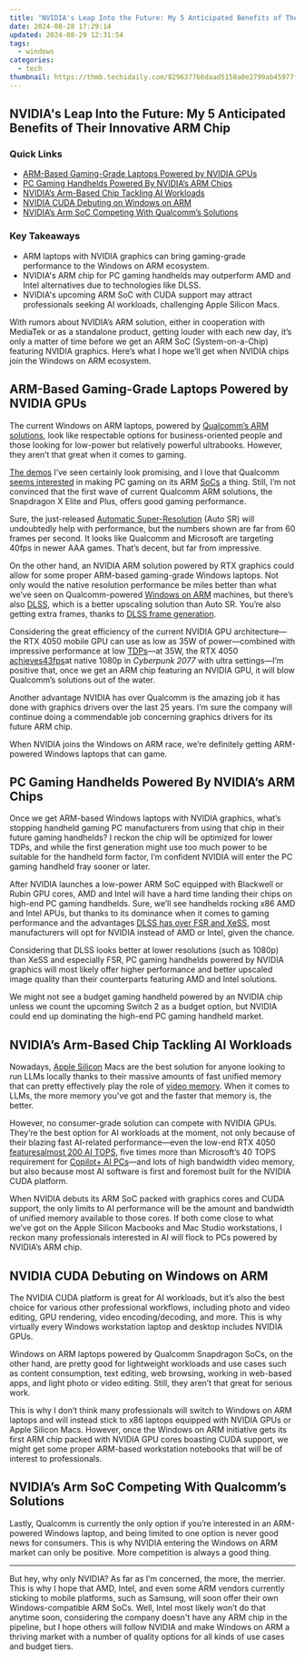 ```yaml
---
title: "NVIDIA's Leap Into the Future: My 5 Anticipated Benefits of Their Innovative ARM Chip"
date: 2024-08-28 17:29:14
updated: 2024-08-29 12:31:54
tags:
  - windows
categories:
  - tech
thumbnail: https://thmb.techidaily.com/829637766daad5158a0e2799ab45977f98c34111cdb4f87264835a3e2bfe371a.jpg
---
```


## NVIDIA's Leap Into the Future: My 5 Anticipated Benefits of Their Innovative ARM Chip

### Quick Links

* [ARM-Based Gaming-Grade Laptops Powered by NVIDIA GPUs](https://buynow-tips.techidaily.com/top-rated-exercise-monitors/)
* [PC Gaming Handhelds Powered By NVIDIA’s ARM Chips](https://extra-skills.techidaily.com/snap-better-pics-with-radial-blur-and-shadow-features-in-photoshop-for-2024/)
* [NVIDIA’s Arm-Based Chip Tackling AI Workloads](https://unlock-android.techidaily.com/in-2024-everything-you-need-to-know-about-lock-screen-settings-on-your-infinix-zero-5g-2023-turbo-by-drfone-android/)
* [NVIDIA CUDA Debuting on Windows on ARM](https://facebook-record-videos.techidaily.com/new-2024-approved-essential-picks-discover-the-top-12-easy-to-use-flipscreen-cams/)
* [NVIDIA’s Arm SoC Competing With Qualcomm’s Solutions](https://screen-recording.techidaily.com/updated-in-2024-perfect-your-videography-skills-with-our-expert-tutorial-series/)

### Key Takeaways

* ARM laptops with NVIDIA graphics can bring gaming-grade performance to the Windows on ARM ecosystem.
* NVIDIA's ARM chip for PC gaming handhelds may outperform AMD and Intel alternatives due to technologies like DLSS.
* NVIDIA's upcoming ARM SoC with CUDA support may attract professionals seeking AI workloads, challenging Apple Silicon Macs.

 With rumors about NVIDIA’s ARM solution, either in cooperation with MediaTek or as a standalone product, getting louder with each new day, it’s only a matter of time before we get an ARM SoC (System-on-a-Chip) featuring NVIDIA graphics. Here’s what I hope we’ll get when NVIDIA chips join the Windows on ARM ecosystem.

##  ARM-Based Gaming-Grade Laptops Powered by NVIDIA GPUs

 The current Windows on ARM laptops, powered by [Qualcomm’s ARM solutions](https://extra-skills.techidaily.com/updated-mobile-mastery-upgrade-photos-elevated-at-no-price/), look like respectable options for business-oriented people and those looking for low-power but relatively powerful ultrabooks. However, they aren’t that great when it comes to gaming.

[The demos](https://www.windowscentral.com/gaming/microsoft-demos-baldurs-gate-3-borderlands-running-at-30-fps-on-the-new-snapdragon-x-elite-windows-on-arm-platform-with-auto-super-resolution-support-in-tow) I’ve seen certainly look promising, and I love that Qualcomm [seems interested](https://www.pcgamer.com/hardware/processors/qualcomm-says-its-tested-1200-x86-windows-games-on-its-new-x-elite-arm-chip-but-wont-say-how-well-they-actually-run/) in making PC gaming on its ARM [SoCs](https://screen-activity-recording.techidaily.com/new-discovering-win11s-finest-screen-grabbers-for-2024/) a thing. Still, I’m not convinced that the first wave of current Qualcomm ARM solutions, the Snapdragon X Elite and Plus, offers good gaming performance.

 Sure, the just-released [Automatic Super-Resolution](http://devblogs.microsoft.com/directx/autosr/) (Auto SR) will undoubtedly help with performance, but the numbers shown are far from 60 frames per second. It looks like Qualcomm and Microsoft are targeting 40fps in newer AAA games. That’s decent, but far from impressive.

 On the other hand, an NVIDIA ARM solution powered by RTX graphics could allow for some proper ARM-based gaming-grade Windows laptops. Not only would the native resolution performance be miles better than what we’ve seen on Qualcomm-powered [Windows on ARM](https://fox-http.techidaily.com/essential-list-best-microphones-for-4k-ultra-hd/) machines, but there’s also [DLSS](https://fox-blue.techidaily.com/add-music-in-premiere-pro-for-2024/), which is a better upscaling solution than Auto SR. You’re also getting extra frames, thanks to [DLSS frame generation](https://extra-resources.techidaily.com/digital-sensations-how-vr-enhances-pleasure/).

 Considering the great efficiency of the current NVIDIA GPU architecture—the RTX 4050 mobile GPU can use as low as 35W of power—combined with impressive performance at low [TDPs](https://tech-haven.techidaily.com/boost-your-pcs-speaker-performance-with-a-new-install-of-realtek-hd-audio-manager-in-win-1011/)—at 35W, the RTX 4050 [achieves](https://www.notebookcheck.net/Nvidia-s-TDP-values-for-the-RTX-4050-4060-and-4070-Laptop-do-not-matter-for-gaming.698161.0.html)[43fps](http://www.notebookcheck.net/Nvidia-s-TDP-values-for-the-RTX-4050-4060-and-4070-Laptop-do-not-matter-for-gaming.698161.0.html)at native 1080p in _Cyberpunk 2077_ with ultra settings—I’m positive that, once we get an ARM chip featuring an NVIDIA GPU, it will blow Qualcomm’s solutions out of the water.

 Another advantage NVIDIA has over Qualcomm is the amazing job it has done with graphics drivers over the last 25 years. I’m sure the company will continue doing a commendable job concerning graphics drivers for its future ARM chip.

 When NVIDIA joins the Windows on ARM race, we’re definitely getting ARM-powered Windows laptops that can game.

##  PC Gaming Handhelds Powered By NVIDIA’s ARM Chips

 Once we get ARM-based Windows laptops with NVIDIA graphics, what’s stopping handheld gaming PC manufacturers from using that chip in their future gaming handhelds? I reckon the chip will be optimized for lower TDPs, and while the first generation might use too much power to be suitable for the handheld form factor, I’m confident NVIDIA will enter the PC gaming handheld fray sooner or later.

 After NVIDIA launches a low-power ARM SoC equipped with Blackwell or Rubin GPU cores, AMD and Intel will have a hard time landing their chips on high-end PC gaming handhelds. Sure, we’ll see handhelds rocking x86 AMD and Intel APUs, but thanks to its dominance when it comes to gaming performance and the advantages [DLSS has over FSR and XeSS](https://desktop-recording.techidaily.com/new-2024-approved-capture-master-high-res-screen-record/), most manufacturers will opt for NVIDIA instead of AMD or Intel, given the chance.

 Considering that DLSS looks better at lower resolutions (such as 1080p) than XeSS and especially FSR, PC gaming handhelds powered by NVIDIA graphics will most likely offer higher performance and better upscaled image quality than their counterparts featuring AMD and Intel solutions.

 We might not see a budget gaming handheld powered by an NVIDIA chip unless we count the upcoming Switch 2 as a budget option, but NVIDIA could end up dominating the high-end PC gaming handheld market.

##  NVIDIA’s Arm-Based Chip Tackling AI Workloads

 Nowadays, [Apple Silicon](https://fox-glue.techidaily.com/2024-approved-elite-apps-for-secure-android-cloud-vaults/) Macs are the best solution for anyone looking to run LLMs locally thanks to their massive amounts of fast unified memory that can pretty effectively play the role of [video memory](https://extra-support.techidaily.com/new-premium-selection-of-apple-and-android-camera-slow-motion-apps/). When it comes to LLMs, the more memory you've got and the faster that memory is, the better.

 However, no consumer-grade solution can compete with NVIDIA GPUs. They’re the best option for AI workloads at the moment, not only because of their blazing fast AI-related performance—even the low-end RTX 4050 [features](https://www.nvidia.com/en-eu/geforce/laptops/compare/)[almost 200 AI TOPS](http://www.nvidia.com/en-eu/geforce/laptops/compare/), five times more than Microsoft’s 40 TOPS requirement for [Copilot+ AI PCs](https://change-location.techidaily.com/how-to-stop-my-spouse-from-spying-on-my-motorola-moto-g24-drfone-by-drfone-virtual-android/)—and lots of high bandwidth video memory, but also because most AI software is first and foremost built for the NVIDIA CUDA platform.

 When NVIDIA debuts its ARM SoC packed with graphics cores and CUDA support, the only limits to AI performance will be the amount and bandwidth of unified memory available to those cores. If both come close to what we’ve got on the Apple Silicon Macbooks and Mac Studio workstations, I reckon many professionals interested in AI will flock to PCs powered by NVIDIA’s ARM chip.

##  NVIDIA CUDA Debuting on Windows on ARM

 The NVIDIA CUDA platform is great for AI workloads, but it’s also the best choice for various other professional workflows, including photo and video editing, GPU rendering, video encoding/decoding, and more. This is why virtually every Windows workstation laptop and desktop includes NVIDIA GPUs.

 Windows on ARM laptops powered by Qualcomm Snapdragon SoCs, on the other hand, are pretty good for lightweight workloads and use cases such as content consumption, text editing, web browsing, working in web-based apps, and light photo or video editing. Still, they aren’t that great for serious work.

 This is why I don’t think many professionals will switch to Windows on ARM laptops and will instead stick to x86 laptops equipped with NVIDIA GPUs or Apple Silicon Macs. However, once the Windows on ARM initiative gets its first ARM chip packed with NVIDIA GPU cores boasting CUDA support, we might get some proper ARM-based workstation notebooks that will be of interest to professionals.

##  NVIDIA’s Arm SoC Competing With Qualcomm’s Solutions

 Lastly, Qualcomm is currently the only option if you’re interested in an ARM-powered Windows laptop, and being limited to one option is never good news for consumers. This is why NVIDIA entering the Windows on ARM market can only be positive. More competition is always a good thing.

---

 But hey, why only NVIDIA? As far as I’m concerned, the more, the merrier. This is why I hope that AMD, Intel, and even some ARM vendors currently sticking to mobile platforms, such as Samsung, will soon offer their own Windows-compatible ARM SoCs. Well, Intel most likely won’t do that anytime soon, considering the company doesn't have any ARM chip in the pipeline, but I hope others will follow NVIDIA and make Windows on ARM a thriving market with a number of quality options for all kinds of use cases and budget tiers.

<ins class="adsbygoogle"
     style="display:block"
     data-ad-format="autorelaxed"
     data-ad-client="ca-pub-7571918770474297"
     data-ad-slot="1223367746"></ins>



<ins class="adsbygoogle"
     style="display:block"
     data-ad-client="ca-pub-7571918770474297"
     data-ad-slot="8358498916"
     data-ad-format="auto"
     data-full-width-responsive="true"></ins>
